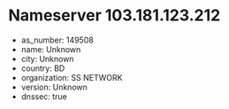 # Nameserver 103.181.123.212

* as_number: 149508
* name: Unknown
* city: Unknown
* country: BD
* organization: SS NETWORK
* version: Unknown
* dnssec: true
